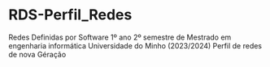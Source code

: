 # RDS-Perfil_Redes
Redes Definidas por Software
1º ano 2º semestre de Mestrado em engenharia informática Universidade do Minho (2023/2024)
Perfil de redes de nova Géração

